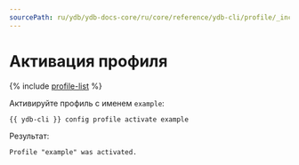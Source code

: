 ```yaml
---
sourcePath: ru/ydb/ydb-docs-core/ru/core/reference/ydb-cli/profile/_includes/activate.md
---
```

# Активация профиля

{% include [profile-list](profile-list.md) %}

Активируйте профиль с именем `example`:

```bash
{{ ydb-cli }} config profile activate example
```

Результат:

```text
Profile "example" was activated.
```
